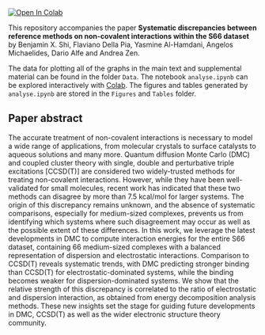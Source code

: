 <a target="_blank" href="https://colab.research.google.com/github/zenandrea/FNDMC-S66/blob/main/analyse.ipynb">
  <img src="https://colab.research.google.com/assets/colab-badge.svg" alt="Open In Colab"/>
</a>

This repository accompanies the paper **Systematic discrepancies between reference methods on non-covalent interactions within the S66 dataset** by Benjamin X. Shi, Flaviano Della Pia, Yasmine Al-Hamdani, Angelos Michaelides, Dario Alfe and Andrea Zen.

The data for plotting all of the graphs in the main text and supplemental material can be found in the folder `Data`. The notebook `analyse.ipynb` can be explored interactively with [Colab](https://colab.research.google.com/github/zenandrea/FNDMC-S66/blob/main/analyse.ipynb). The figures and tables generated by `analyse.ipynb` are stored in the `Figures` and `Tables` folder.


## Paper abstract

The accurate treatment of non-covalent interactions is necessary to model a wide range of applications, from molecular crystals to surface catalysts to aqueous solutions and many more.
Quantum diffusion Monte Carlo (DMC) and coupled cluster theory with single, double and perturbative triple excitations [CCSD(T)] are considered two widely-trusted methods for treating non-covalent interactions.
However, while they have been well-validated for small molecules, recent work has indicated that these two methods can disagree by more than 7.5 kcal/mol for larger systems.
The origin of this discrepancy remains unknown, and the absence of systematic comparisons, especially for medium-sized complexes, prevents us from identifying which systems where such disagreement may occur as well as the possible extent of these differences.
In this work, we leverage the latest developments in DMC to compute interaction energies for the entire S66 dataset, containing 66 medium-sized complexes with a balanced representation of dispersion and electrostatic interactions.
Comparison to CCSD(T) reveals systematic trends, with DMC predicting stronger binding than CCSD(T) for electrostatic-dominated systems, while the binding becomes weaker for dispersion-dominated systems.
We show that the relative strength of this discrepancy is correlated to the ratio of electrostatic and dispersion interaction, as obtained from energy decomposition analysis methods.
These new insights set the stage for guiding future developments in DMC, CCSD(T) as well as the wider electronic structure theory community.
